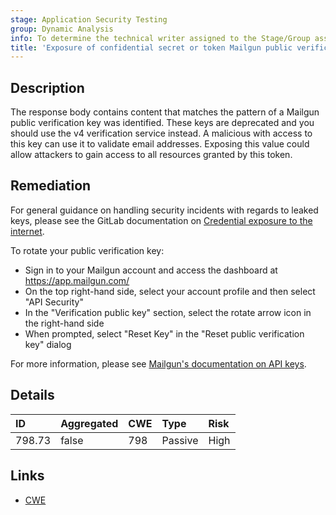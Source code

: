 ```yaml
---
stage: Application Security Testing
group: Dynamic Analysis
info: To determine the technical writer assigned to the Stage/Group associated with this page, see https://handbook.gitlab.com/handbook/product/ux/technical-writing/#assignments
title: 'Exposure of confidential secret or token Mailgun public verification key'
---
```


## Description

The response body contains content that matches the pattern of a Mailgun public verification key was identified. These keys are deprecated and you should use the v4 verification service instead. A malicious with access to this key can use it to validate email addresses.
Exposing this value could allow attackers to gain access to all resources granted by this token.

## Remediation

For general guidance on handling security incidents with regards to leaked keys, please see the GitLab documentation on [Credential exposure to the internet](../../../../../security/responding_to_security_incidents.md#credential-exposure-to-public-internet).

To rotate your public verification key:

- Sign in to your Mailgun account and access the dashboard at <https://app.mailgun.com/>
- On the top right-hand side, select your account profile and then select "API Security"
- In the "Verification public key" section, select the rotate arrow icon in the right-hand side
- When prompted, select "Reset Key" in the "Reset public verification key" dialog

For more information, please see [Mailgun's documentation on API keys](https://mailchimp.com/help/about-api-keys).

## Details

| ID | Aggregated | CWE | Type | Risk |
|:---|:-----------|:----|:-----|:-----|
| 798.73 | false | 798 | Passive | High |

## Links

- [CWE](https://cwe.mitre.org/data/definitions/798.html)

